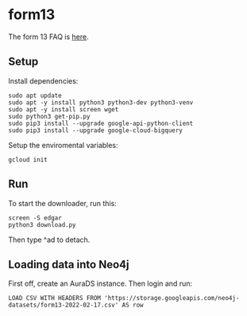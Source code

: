 # form13
The form 13 FAQ is [here](https://www.sec.gov/divisions/investment/13ffaq.htm).

## Setup
Install dependencies:

    sudo apt update
    sudo apt -y install python3 python3-dev python3-venv 
    sudo apt -y install screen wget
    sudo python3 get-pip.py
    sudo pip3 install --upgrade google-api-python-client
    sudo pip3 install --upgrade google-cloud-bigquery

Setup the enviromental variables:

    gcloud init

## Run
To start the downloader, run this:

    screen -S edgar
    python3 download.py

Then type ^ad to detach.

## Loading data into Neo4j
First off, create an AuraDS instance.  Then login and run:
    
    LOAD CSV WITH HEADERS FROM 'https://storage.googleapis.com/neo4j-datasets/form13-2022-02-17.csv' AS row
    

